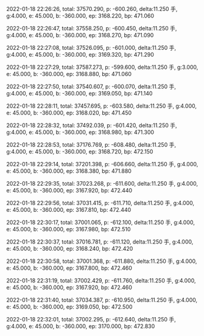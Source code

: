 2022-01-18 22:26:26, total: 37570.290, p: -600.260, delta:11.250 手, g:4.000, e: 45.000, b: -360.000, ep: 3168.220, bp: 471.060

2022-01-18 22:26:47, total: 37558.250, p: -600.450, delta:11.250 手, g:4.000, e: 45.000, b: -360.000, ep: 3168.270, bp: 471.090

2022-01-18 22:27:08, total: 37526.095, p: -601.000, delta:11.250 手, g:4.000, e: 45.000, b: -360.000, ep: 3169.320, bp: 471.290

2022-01-18 22:27:29, total: 37587.273, p: -599.600, delta:11.250 手, g:3.000, e: 45.000, b: -360.000, ep: 3168.880, bp: 471.060

2022-01-18 22:27:50, total: 37540.607, p: -600.070, delta:11.250 手, g:4.000, e: 45.000, b: -360.000, ep: 3169.050, bp: 471.140

2022-01-18 22:28:11, total: 37457.695, p: -603.580, delta:11.250 手, g:4.000, e: 45.000, b: -360.000, ep: 3168.020, bp: 471.450

2022-01-18 22:28:32, total: 37492.039, p: -601.420, delta:11.250 手, g:4.000, e: 45.000, b: -360.000, ep: 3168.980, bp: 471.300

2022-01-18 22:28:53, total: 37176.769, p: -608.480, delta:11.250 手, g:4.000, e: 45.000, b: -360.000, ep: 3168.720, bp: 472.150

2022-01-18 22:29:14, total: 37201.398, p: -606.660, delta:11.250 手, g:4.000, e: 45.000, b: -360.000, ep: 3168.380, bp: 471.880

2022-01-18 22:29:35, total: 37023.268, p: -611.600, delta:11.250 手, g:4.000, e: 45.000, b: -360.000, ep: 3167.920, bp: 472.440

2022-01-18 22:29:56, total: 37031.415, p: -611.710, delta:11.250 手, g:4.000, e: 45.000, b: -360.000, ep: 3167.810, bp: 472.440

2022-01-18 22:30:17, total: 37001.065, p: -612.100, delta:11.250 手, g:4.000, e: 45.000, b: -360.000, ep: 3167.980, bp: 472.510

2022-01-18 22:30:37, total: 37016.781, p: -611.120, delta:11.250 手, g:4.000, e: 45.000, b: -360.000, ep: 3168.240, bp: 472.420

2022-01-18 22:30:58, total: 37001.368, p: -611.880, delta:11.250 手, g:4.000, e: 45.000, b: -360.000, ep: 3167.800, bp: 472.460

2022-01-18 22:31:19, total: 37002.429, p: -611.760, delta:11.250 手, g:4.000, e: 45.000, b: -360.000, ep: 3167.920, bp: 472.460

2022-01-18 22:31:40, total: 37034.387, p: -610.950, delta:11.250 手, g:4.000, e: 45.000, b: -360.000, ep: 3169.050, bp: 472.500

2022-01-18 22:32:01, total: 37002.295, p: -612.640, delta:11.250 手, g:4.000, e: 45.000, b: -360.000, ep: 3170.000, bp: 472.830